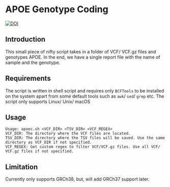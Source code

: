 # APOE Genotype Coding #

[![DOI](https://zenodo.org/badge/583294262.svg)](https://zenodo.org/doi/10.5281/zenodo.13837763)

## Introduction ##

This small piece of nifty script takes in a folder of VCF/ VCF.gz files and genotypes APOE. In the end, we have a single report file with the name of sample and the genotype.

## Requirements ##

The script is written in shell script and requires only `BCFTools` to be installed on the system apart from some default tools such as `awk`/ `sed`/ `grep` etc.
The script only supports Linux/ Unix/ macOS

## Usage ###

```text
Usage: apoec.sh <VCF_DIR> <TSV_DIR> <VCF_REGEX>
VCF_DIR: The directory where the VCF files are located.
TSV_DIR: The directory where the TSV files will be saved. Use the same directory as VCF_DIR if not specified.
VCF_REGEX: Get custom regex to filter VCF/VCF.gz files. Use all VCF/ VCF.gz files if not specified.
```

## Limitation ##

Currently only supports GRCh38, but, will add GRCh37 support later.
